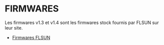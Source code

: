 # FIRMWARES

Les firmwares v1.3 et v1.4 sont les firmwares stock fournis par FLSUN sur leur site.

- [Firmwares FLSUN](https://flsun3d.com/pages/sr-firmware)
